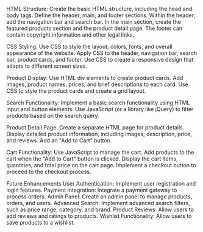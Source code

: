 HTML Structure:
Create the basic HTML structure, including the head and body tags.
Define the header, main, and footer sections.
Within the header, add the navigation bar and search bar.
In the main section, create the featured products section and the product detail page.
The footer can contain copyright information and other legal links.

CSS Styling:
Use CSS to style the layout, colors, fonts, and overall appearance of the website.
Apply CSS to the header, navigation bar, search bar, product cards, and footer.
Use CSS to create a responsive design that adapts to different screen sizes.

Product Display:
Use HTML div elements to create product cards.
Add images, product names, prices, and brief descriptions to each card.
Use CSS to style the product cards and create a grid layout.

Search Functionality:
Implement a basic search functionality using HTML input and button elements.
Use JavaScript (or a library like jQuery) to filter products based on the search query.

Product Detail Page:
Create a separate HTML page for product details.
Display detailed product information, including images, description, price, and reviews.
Add an "Add to Cart" button.

Cart Functionality:
Use JavaScript to manage the cart.
Add products to the cart when the "Add to Cart" button is clicked.
Display the cart items, quantities, and total price on the cart page.
Implement a checkout button to proceed to the checkout process.


Future Enhancements
User Authentication: Implement user registration and login features.
Payment Integration: Integrate a payment gateway to process orders.
Admin Panel: Create an admin panel to manage products, orders, and users.
Advanced Search: Implement advanced search filters, such as price range, category, and brand.
Product Reviews: Allow users to add reviews and ratings to products.
Wishlist Functionality: Allow users to save products to a wishlist.
